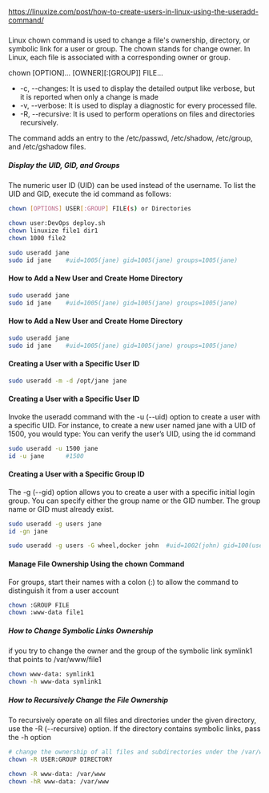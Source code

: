 https://linuxize.com/post/how-to-create-users-in-linux-using-the-useradd-command/

##### 
Linux chown command is used to change a file's ownership, directory, or symbolic link for a user or group.
The chown stands for change owner. In Linux, each file is associated with a corresponding owner or group.

chown [OPTION]... [OWNER][:[GROUP]] FILE...  

- -c, --changes: It is used to display the detailed output like verbose, but it is reported when only a change is made
- -v, --verbose: It is used to display a diagnostic for every processed file.
- -R, --recursive: It is used to perform operations on files and directories recursively.

The command adds an entry to the /etc/passwd, /etc/shadow, /etc/group, and /etc/gshadow files.

##### Display the UID, GID, and Groups
The numeric user ID (UID) can be used instead of the username.
To list the UID and GID, execute the id command as follows:
``````sh
chown [OPTIONS] USER[:GROUP] FILE(s) or Directories

chown user:DevOps deploy.sh
chown linuxize file1 dir1
chown 1000 file2

sudo useradd jane
sudo id jane    #uid=1005(jane) gid=1005(jane) groups=1005(jane)

``````
#### How to Add a New User and Create Home Directory
``````sh
sudo useradd jane
sudo id jane    #uid=1005(jane) gid=1005(jane) groups=1005(jane)

``````
#### How to Add a New User and Create Home Directory
``````sh
sudo useradd jane
sudo id jane    #uid=1005(jane) gid=1005(jane) groups=1005(jane)

``````
#### Creating a User with a Specific User ID
``````sh
sudo useradd -m -d /opt/jane jane

``````
#### Creating a User with a Specific User ID
Invoke the useradd command with the -u (--uid) option to create a user with a specific UID.
For instance, to create a new user named jane with a UID of 1500, you would type:
You can verify the user’s UID, using the id command
``````sh
sudo useradd -u 1500 jane
id -u jane      #1500

``````
#### Creating a User with a Specific Group ID
The -g (--gid) option allows you to create a user with a specific initial login group. You can specify either the group name or the GID number. The group name or GID must already exist.
``````sh
sudo useradd -g users jane
id -gn jane

sudo useradd -g users -G wheel,docker john  #uid=1002(john) gid=100(users) groups=100(users),10(wheel),993(docker)

``````

#### Manage File Ownership Using the chown Command
For groups, start their names with a colon (:) to allow the command to distinguish it from a user account
``````sh
chown :GROUP FILE
chown :www-data file1

``````
##### How to Change Symbolic Links Ownership
if you try to change the owner and the group of the symbolic link symlink1 that points to /var/www/file1

``````sh
chown www-data: symlink1
chown -h www-data symlink1

``````
##### How to Recursively Change the File Ownership
To recursively operate on all files and directories under the given directory, use the -R (--recursive) option.
If the directory contains symbolic links, pass the -h option

``````sh
# change the ownership of all files and subdirectories under the /var/www directory to a new owner and group named www-data
chown -R USER:GROUP DIRECTORY

chown -R www-data: /var/www
chown -hR www-data: /var/www


``````
